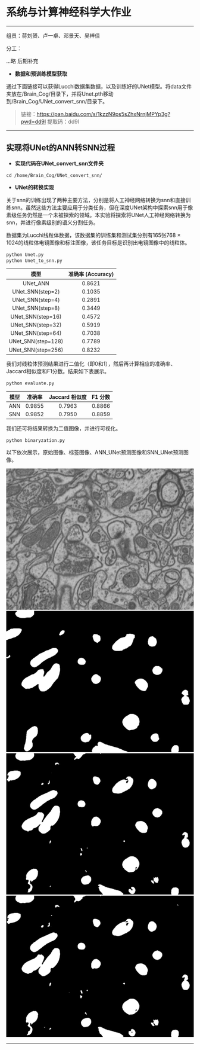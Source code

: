 # 系统与计算神经科学大作业

---

组员：蒋刘赟、卢一卓、邓景天、吴梓佳

分工：

...略 后期补充
+ **数据和预训练模型获取**

通过下面链接可以获得Lucchi数据集数据，以及训练好的UNet模型。将data文件夹放在/Brain_Cog/目录下，并将Unet.pth移动到/Brain_Cog/UNet_convert_snn/目录下。
> 链接：https://pan.baidu.com/s/1kzzN9ps5sZhxNrnjMPYp3g?pwd=dd9l 
提取码：dd9l
---

## 实现将UNet的ANN转SNN过程
+ **实现代码在UNet_convert_snn文件夹**
```
cd /home/Brain_Cog/UNet_convert_snn/
```

+ **UNet的转换实现**

关于snn的训练出现了两种主要方法，分别是将人工神经网络转换为snn和直接训练snn。虽然这些方法主要应用于分类任务，但在深度UNet架构中探索snn用于像素级任务仍然是一个未被探索的领域。本实验将探索将UNet人工神经网络转换为snn，并进行像素级别的语义分割任务。

数据集为Lucchi线粒体数据，该数据集的训练集和测试集分别有165张768 &times; 1024的线粒体电镜图像和标注图像，该任务目标是识别出电镜图像中的线粒体。
```
python Unet.py
python Unet_to_snn.py
```

| 模型                | 准确率 (Accuracy) |
| :------------------: | :---------------: |
| UNet_ANN           | 0.8621            |
| UNet_SNN(step=2)   | 0.1035            |
| UNet_SNN(step=4)   | 0.2891           |
| UNet_SNN(step=8)   | 0.3449            |
| UNet_SNN(step=16)  | 0.4572            |
| UNet_SNN(step=32)  | 0.5919            |
| UNet_SNN(step=64)  | 0.7038            |
| UNet_SNN(step=128)  | 0.7789            |
| UNet_SNN(step=256)   | 0.8232            |

我们对线粒体预测结果进行二值化（即0和1），然后再计算相应的准确率、Jaccard相似度和F1分数。结果如下表展示。
```
python evaluate.py
```
| 模型 |  准确率    | Jaccard 相似度 | F1 分数 |
| :----------: |:-------:| :------------: | :-------------: |
| ANN  | 0.9855  | 0.7963          | 0.8866   |
| SNN  | 0.9852  | 0.7950          | 0.8859   |

我们还可将结果转换为二值图像，并进行可视化。
```
python binaryzation.py
```
以下依次展示，原始图像、标签图像、ANN_UNet预测图像和SNN_UNet预测图像。

![](Image/Raw_0000.png)
![](Image/Label_0000.png)
![](Image/ANN_0000.png)
![](Image/SNN_0000.png)

---








